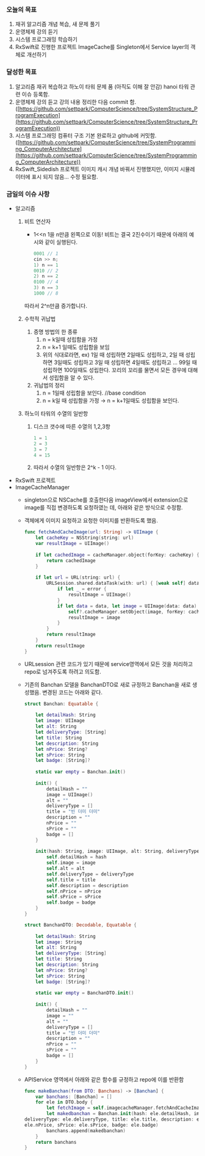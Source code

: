### 오늘의 목표

1. 재귀 알고리즘 개념 복습, 새 문제 풀기
2. 운영체제 강의 듣기
3. 시스템 프로그래밍 학습하기
4. RxSwift로 진행한 프로젝트 ImageCache를 Singleton에서 Service layer의 객체로 개선하기

### 달성한 목표

1. 알고리즘 재귀 복습하고 하노이 타워 문제 품 (아직도 이해 잘 안감)
hanoi 타워 관련 이슈 등록함.
2. 운영체제 강의 듣고 강의 내용 정리한 다음 commit 함.
([https://github.com/settpark/ComputerScience/tree/SystemStructure_ProgramExecution](https://github.com/settpark/ComputerScience/tree/SystemStructure_ProgramExecution))
3. 시스템 프로그래밍 컴퓨터 구조 기본 완료하고 github에 커밋함. ([https://github.com/settpark/ComputerScience/tree/SystemProgramming_ComputerArchitecture](https://github.com/settpark/ComputerScience/tree/SystemProgramming_ComputerArchitecture))
4. RxSwift_Sidedish 프로젝트 이미지 캐시 개념 바꿔서 진행했지만, 이미지 시뮬레이터에 표시 되지 않음... 수정 필요함.

### 금일의 이슈 사항

- 알고리즘
    1. 비트 연산자
        - 1<<n 1을 n만큼 왼쪽으로 이동! 비트는 결국 2진수이기 때문에 아래의 예시와 같이 실행된다.
            
            ```cpp
            0001 // 1
            cin >> n;
            1) n == 1
            0010 // 2
            2) n == 2
            0100 // 4
            3) n == 3
            1000 // 8
            ```
            
        
        따라서 2^n만큼 증가합니다.
        
    2. 수학적 귀납법
        1. 증명 방법의 한 종류
            1. n = k일때 성립함을 가정
            2. n = k+1 일때도 성립함을 보임
            3. 위의 식대로라면, 
            ex) 1일 때 성립하면 2일때도 성립하고,
            2일 때 성립하면 3일때도 성립하고
            3일 때 성립하면 4일때도 성립하고 ... 99일 때 성립하면 100일때도 성립한다.
            꼬리의 꼬리를 물면서 모든 경우에 대해서 성립함을 알 수 있다.
        2. 귀납법의 정리
            1. n = 1일때 성립함을 보인다. //base condition
            2. n = k일 때 성립함을 가정
            → n = k+1일때도 성립함을 보인다.
    3. 하노이 타워의 수열의 일반항
        1. 디스크 갯수에 따른 수열의 1,2,3항
            
            ```cpp
            1 = 1
            2 = 3
            3 = 7
            4 = 15
            ```
            
        2. 따라서 수열의 일반항은 2^k - 1 이다.
- RxSwift 프로젝트
- ImageCacheManager
    - singleton으로 NSCache를 호출한다음 imageView에서 extension으로 image를 직접 변경하도록 요청하였는 데, 아래와 같은 방식으로 수정함.
    - 객체에게 이미지 요청하고 요청한 이미지를 반환하도록 했음.
        
        ```swift
        func fetchAndCacheImage(url: String) -> UIImage {
            let cacheKey = NSString(string: url)
            var resultImage = UIImage()
            
            if let cachedImage = cacheManager.object(forKey: cacheKey) {
                return cachedImage
            }
            
            if let url = URL(string: url) {
                URLSession.shared.dataTask(with: url) { [weak self] data, response, error in
                    if let _ = error {
                        resultImage = UIImage()
                    }
                    if let data = data, let image = UIImage(data: data) {
                        self?.cacheManager.setObject(image, forKey: cacheKey)
                        resultImage = image
                    }
                }
                return resultImage
            }
            return resultImage
        }
        ```
        
    - URLsession 관련 코드가 있기 때문에 service영역에서 모든 것을 처리하고 repo로 넘겨주도록 하려고 의도함.
    - 기존의 Banchan 모델을 BanchanDTO로 새로 규정하고 Banchan을 새로 생성했음. 변경된 코드는 아래와 같다.
        
        ```swift
        struct Banchan: Equatable {
            
            let detailHash: String
            let image: UIImage
            let alt: String
            let deliveryType: [String]
            let title: String
            let description: String
            let nPrice: String?
            let sPrice: String
            let badge: [String]?
            
            static var empty = Banchan.init()
            
            init() {
                detailHash = ""
                image = UIImage()
                alt = ""
                deliveryType = []
                title = "빈 더미 더미"
                description = ""
                nPrice = ""
                sPrice = ""
                badge = []
            }
            
            init(hash: String, image: UIImage, alt: String, deliveryType: [String], title: String, description: String, nPrice: String?, sPrice: String, badge: [String]?) {
                self.detailHash = hash
                self.image = image
                self.alt = alt
                self.deliveryType = deliveryType
                self.title = title
                self.description = description
                self.nPrice = nPrice
                self.sPrice = sPrice
                self.badge = badge
            }
        }
        ```
        
        ```swift
        struct BanchanDTO: Decodable, Equatable {
            
            let detailHash: String
            let image: String
            let alt: String
            let deliveryType: [String]
            let title: String
            let description: String
            let nPrice: String?
            let sPrice: String
            let badge: [String]?
            
            static var empty = BanchanDTO.init()
            
            init() {
                detailHash = ""
                image = ""
                alt = ""
                deliveryType = []
                title = "빈 더미 더미"
                description = ""
                nPrice = ""
                sPrice = ""
                badge = []
            }
        }
        ```
        
    - APIService 영역에서 아래와 같은 함수를 규정하고 repo에 이를 반환함
        
        ```swift
        func makeBanchan(from DTO: Banchans) -> [Banchan] {
            var banchans: [Banchan] = []
            for ele in DTO.body {
                let fetchImage = self.imagecacheManager.fetchAndCacheImage(url: ele.image)
                let makedbanchan = Banchan.init(hash: ele.detailHash, image: fetchImage, alt: ele.alt,
        deliveryType: ele.deliveryType, title: ele.title, description: ele.description, nPrice:
        ele.nPrice, sPrice: ele.sPrice, badge: ele.badge)
                banchans.append(makedbanchan)
            }
            return banchans
        }
        ```